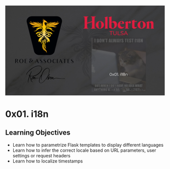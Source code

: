 ![0x01-i18n_banner](https://github.com/ronroeandassociates/assets/blob/master/images/0x01-i18n_banner.png)

# 0x01. i18n

## Learning Objectives

- Learn how to parametrize Flask templates to display different languages
- Learn how to infer the correct locale based on URL parameters, user settings or request headers
- Learn how to localize timestamps
